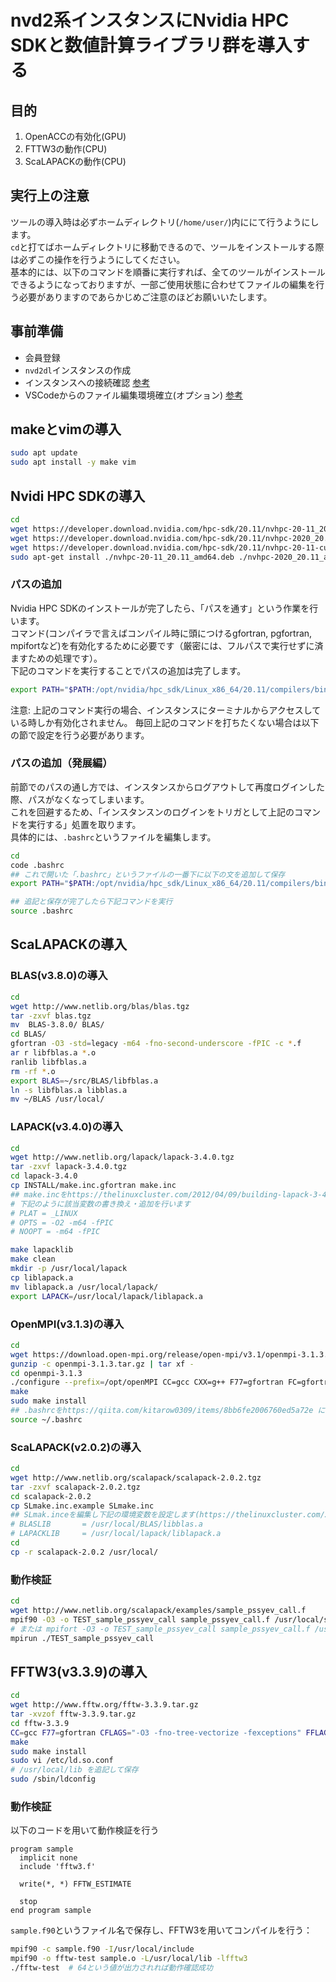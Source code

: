 # nvd2系インスタンスにNvidia HPC SDKと数値計算ライブラリ群を導入する
## 目的
1. OpenACCの有効化(GPU)
2. FTTW3の動作(CPU)
3. ScaLAPACKの動作(CPU)

## 実行上の注意
ツールの導入時は必ずホームディレクトリ(`/home/user/`)内ににて行うようにします。<br/>
`cd`と打てばホームディレクトリに移動できるので、ツールをインストールする際は必ずこの操作を行うようにしてください。<br/>
基本的には、以下のコマンドを順番に実行すれば、全てのツールがインストールできるようになっておりますが、一部ご使用状態に合わせてファイルの編集を行う必要がありますのであらかじめご注意のほどお願いいたします。

## 事前準備
- 会員登録
- `nvd2dl`インスタンスの作成
- インスタンスへの接続確認
[参考](https://gpu-advance.highreso.jp/blog/?p=232)
- VSCodeからのファイル編集環境確立(オプション)
[参考](https://gpu-advance.highreso.jp/blog/?p=301)

## makeとvimの導入
```bash
sudo apt update
sudo apt install -y make vim
```

## Nvidi HPC SDKの導入
```bash
cd
wget https://developer.download.nvidia.com/hpc-sdk/20.11/nvhpc-20-11_20.11_amd64.deb
wget https://developer.download.nvidia.com/hpc-sdk/20.11/nvhpc-2020_20.11_amd64.deb 
wget https://developer.download.nvidia.com/hpc-sdk/20.11/nvhpc-20-11-cuda-multi_20.11_amd64.deb
sudo apt-get install ./nvhpc-20-11_20.11_amd64.deb ./nvhpc-2020_20.11_amd64.deb ./nvhpc-20-11-cuda-multi_20.11_amd64.deb
```

### パスの追加
Nvidia HPC SDKのインストールが完了したら、「パスを通す」という作業を行います。<br/>
コマンド(コンパイラで言えばコンパイル時に頭につけるgfortran, pgfortran, mpifortなど)を有効化するために必要です（厳密には、フルパスで実行せずに済ますための処理です）。<br/>
下記のコマンドを実行することでパスの追加は完了します。
```bash
export PATH="$PATH:/opt/nvidia/hpc_sdk/Linux_x86_64/20.11/compilers/bin"
```

注意: 上記のコマンド実行の場合、インスタンスにターミナルからアクセスしている時しか有効化されません。
毎回上記のコマンドを打ちたくない場合は以下の節で設定を行う必要があります。

### パスの追加（発展編）
前節でのパスの通し方では、インスタンスからログアウトして再度ログインした際、パスがなくなってしまいます。<br/>
これを回避するため、「インスタンスンのログインをトリガとして上記のコマンドを実行する」処置を取ります。<br/>
具体的には、`.bashrc`というファイルを編集します。<br/>
```bash
cd
code .bashrc
## これで開いた「.bashrc」というファイルの一番下に以下の文を追加して保存
export PATH="$PATH:/opt/nvidia/hpc_sdk/Linux_x86_64/20.11/compilers/bin"

## 追記と保存が完了したら下記コマンドを実行
source .bashrc
```

## ScaLAPACKの導入
### BLAS(v3.8.0)の導入
```bash
cd
wget http://www.netlib.org/blas/blas.tgz
tar -zxvf blas.tgz
mv  BLAS-3.8.0/ BLAS/
cd BLAS/
gfortran -O3 -std=legacy -m64 -fno-second-underscore -fPIC -c *.f
ar r libfblas.a *.o
ranlib libfblas.a
rm -rf *.o
export BLAS=~/src/BLAS/libfblas.a
ln -s libfblas.a libblas.a
mv ~/BLAS /usr/local/
```

### LAPACK(v3.4.0)の導入
```bash
cd
wget http://www.netlib.org/lapack/lapack-3.4.0.tgz
tar -zxvf lapack-3.4.0.tgz
cd lapack-3.4.0
cp INSTALL/make.inc.gfortran make.inc
## make.incをhttps://thelinuxcluster.com/2012/04/09/building-lapack-3-4-with-intel-and-gnu-compiler/ に従って編集します
# 下記のように該当変数の書き換え・追加を行います
# PLAT = _LINUX
# OPTS = -O2 -m64 -fPIC
# NOOPT = -m64 -fPIC

make lapacklib
make clean
mkdir -p /usr/local/lapack
cp liblapack.a 
mv liblapack.a /usr/local/lapack/
export LAPACK=/usr/local/lapack/liblapack.a
```

### OpenMPI(v3.1.3)の導入
```bash
cd
wget https://download.open-mpi.org/release/open-mpi/v3.1/openmpi-3.1.3.tar.gz --no-check-certificate
gunzip -c openmpi-3.1.3.tar.gz | tar xf -
cd openmpi-3.1.3
./configure --prefix=/opt/openMPI CC=gcc CXX=g++ F77=gfortran FC=gfortran
make
sudo make install
## .bashrcをhttps://qiita.com/kitarow0309/items/8bb6fe2006760ed5a72e に従って編集する
source ~/.bashrc
```

### ScaLAPACK(v2.0.2)の導入
```bash
cd
wget http://www.netlib.org/scalapack/scalapack-2.0.2.tgz
tar -zxvf scalapack-2.0.2.tgz
cd scalapack-2.0.2
cp SLmake.inc.example SLmake.inc
## SLmak.inceを編集し下記の環境変数を設定します(https://thelinuxcluster.com/2020/05/13/compiling-scalapack-2-0-2-on-centos-7/)
# BLASLIB       = /usr/local/BLAS/libblas.a
# LAPACKLIB     = /usr/local/lapack/liblapack.a
cd
cp -r scalapack-2.0.2 /usr/local/
```

### 動作検証
```bash
cd
wget http://www.netlib.org/scalapack/examples/sample_pssyev_call.f
mpif90 -O3 -o TEST_sample_pssyev_call sample_pssyev_call.f /usr/local/scalapack-2.0.2/libscalapack.a -llapack -L/usr/local/lapack/lib -lblas -L/usr/local/BLAS
# または mpifort -O3 -o TEST_sample_pssyev_call sample_pssyev_call.f /usr/local/scalapack-2.0.2/libscalapack.a -llapack -L/usr/local/lapack/lib -lblas -L/usr/local/BLAS
mpirun ./TEST_sample_pssyev_call
```

## FFTW3(v3.3.9)の導入
```bash
cd
wget http://www.fftw.org/fftw-3.3.9.tar.gz
tar -xvzof fftw-3.3.9.tar.gz
cd fftw-3.3.9
CC=gcc F77=gfortran CFLAGS="-O3 -fno-tree-vectorize -fexceptions" FFLAGS="-O3 -fno-tree-vectorize -fexceptions" ./configure --prefix=/usr/local --enable-threads --enable-shared --enable-static
make
sudo make install
sudo vi /etc/ld.so.conf
# /usr/local/lib を追記して保存
sudo /sbin/ldconfig
```

### 動作検証
以下のコードを用いて動作検証を行う
```Fortran
program sample
  implicit none
  include 'fftw3.f'

  write(*, *) FFTW_ESTIMATE

  stop
end program sample
```
`sample.f90`というファイル名で保存し、FFTW3を用いてコンパイルを行う：
```bash
mpif90 -c sample.f90 -I/usr/local/include
mpif90 -o fftw-test sample.o -L/usr/local/lib -lfftw3
./fftw-test  # 64という値が出力されれば動作確認成功
```
